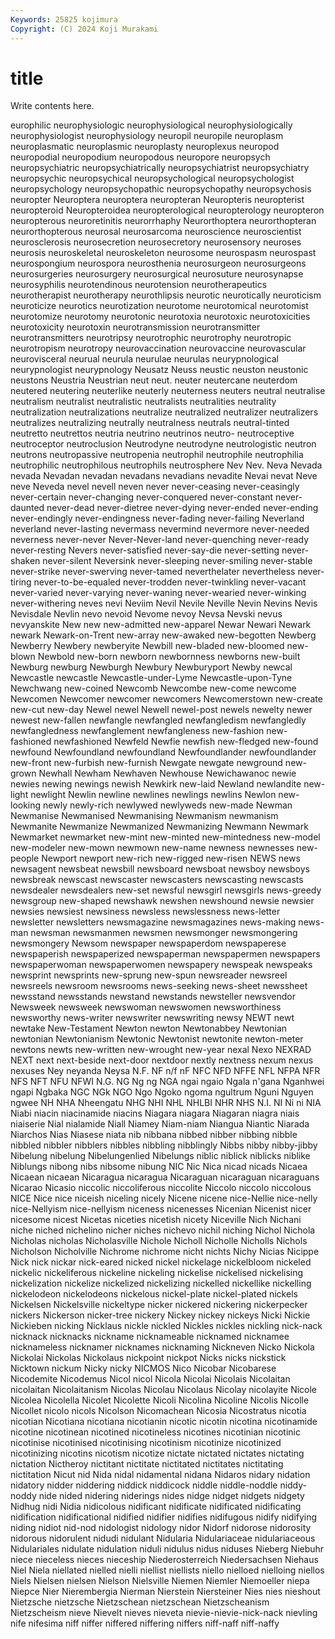 ```yaml
---
Keywords: 25825 kojimura
Copyright: (C) 2024 Koji Murakami
---
```


# title

Write contents here.



europhilic neurophysiologic
neurophysiological neurophysiologically neurophysiologist neurophysiology neuropil neuropile neuroplasm neuroplasmatic neuroplasmic neuroplasty
neuroplexus neuropod neuropodial neuropodium neuropodous neuropore neuropsych neuropsychiatric neuropsychiatrically neuropsychiatrist
neuropsychiatry neuropsychic neuropsychical neuropsychological neuropsychologist neuropsychology neuropsychopathic neuropsychopathy neuropsychosis neuropter
Neuroptera neuroptera neuropteran Neuropteris neuropterist neuropteroid Neuropteroidea neuropterological neuropterology neuropteron
neuropterous neuroretinitis neurorrhaphy Neurorthoptera neurorthopteran neurorthopterous neurosal neurosarcoma neuroscience neuroscientist
neurosclerosis neurosecretion neurosecretory neurosensory neuroses neurosis neuroskeletal neuroskeleton neurosome neurospasm
neurospast neurospongium neurospora neurosthenia neurosurgeon neurosurgeons neurosurgeries neurosurgery neurosurgical neurosuture
neurosynapse neurosyphilis neurotendinous neurotension neurotherapeutics neurotherapist neurotherapy neurothlipsis neurotic neurotically
neuroticism neuroticize neurotics neurotization neurotome neurotomical neurotomist neurotomize neurotomy neurotonic
neurotoxia neurotoxic neurotoxicities neurotoxicity neurotoxin neurotransmission neurotransmitter neurotransmitters neurotripsy neurotrophic
neurotrophy neurotropic neurotropism neurotropy neurovaccination neurovaccine neurovascular neurovisceral neurual neurula
neurulae neurulas neurypnological neurypnologist neurypnology Neusatz Neuss neustic neuston neustonic
neustons Neustria Neustrian neut neut. neuter neutercane neuterdom neutered neutering
neuterlike neuterly neuterness neuters neutral neutralise neutralism neutralist neutralistic neutralists
neutralities neutrality neutralization neutralizations neutralize neutralized neutralizer neutralizers neutralizes neutralizing
neutrally neutralness neutrals neutral-tinted neutretto neutrettos neutria neutrino neutrinos neutro-
neutroceptive neutroceptor neutroclusion Neutrodyne neutrodyne neutrologistic neutron neutrons neutropassive neutropenia
neutrophil neutrophile neutrophilia neutrophilic neutrophilous neutrophils neutrosphere Nev Nev. Neva
Nevada nevada Nevadan nevadan nevadans nevadians nevadite Nevai nevat Neve
neve Neveda nevel nevell neven never never-ceasing never-ceasingly never-certain never-changing
never-conquered never-constant never-daunted never-dead never-dietree never-dying never-ended never-ending never-endingly never-endingness
never-fading never-failing Neverland neverland never-lasting nevermass nevermind nevermore never-needed neverness
never-never Never-Never-land never-quenching never-ready never-resting Nevers never-satisfied never-say-die never-setting never-shaken
never-silent Neversink never-sleeping never-smiling never-stable never-strike never-swerving never-tamed neverthelater nevertheless
never-tiring never-to-be-equaled never-trodden never-twinkling never-vacant never-varied never-varying never-waning never-wearied never-winking
never-withering neves nevi Neviim Nevil Nevile Neville Nevin Nevins Nevis
Nevisdale Nevlin nevo nevoid Nevome nevoy Nevsa Nevski nevus nevyanskite
New new new-admitted new-apparel Newar Newari Newark newark Newark-on-Trent new-array
new-awaked new-begotten Newberg Newberry Newbery newberyite Newbill new-bladed new-bloomed new-blown
Newbold new-born newborn newbornness newborns new-built Newburg newburg Newburgh Newbury
Newburyport Newby newcal Newcastle newcastle Newcastle-under-Lyme Newcastle-upon-Tyne Newchwang new-coined Newcomb
Newcombe new-come newcome Newcomen Newcomer newcomer newcomers Newcomerstown new-create new-cut
new-day Newel newel Newell newel-post newels newelty newer newest new-fallen
newfangle newfangled newfangledism newfangledly newfangledness newfanglement newfangleness new-fashion new-fashioned newfashioned
Newfeld Newfie newfish new-fledged new-found newfound Newfoundland newfoundland Newfoundlander newfoundlander
new-front new-furbish new-furnish Newgate newgate newground new-grown Newhall Newham Newhaven
Newhouse Newichawanoc newie newies newing newings newish Newkirk new-laid Newland
newlandite new-light newlight Newlin newline newlines newlings newlins Newlon new-looking
newly newly-rich newlywed newlyweds new-made Newman Newmanise Newmanised Newmanising Newmanism
newmanism Newmanite Newmanize Newmanized Newmanizing Newmann Newmark Newmarket newmarket new-mint
new-minted new-mintedness new-model new-modeler new-mown newmown new-name newness newnesses new-people
Newport newport new-rich new-rigged new-risen NEWS news newsagent newsbeat newsbill
newsboard newsboat newsboy newsboys newsbreak newscast newscaster newscasters newscasting newscasts
newsdealer newsdealers new-set newsful newsgirl newsgirls news-greedy newsgroup new-shaped newshawk
newshen newshound newsie newsier newsies newsiest newsiness newsless newslessness news-letter
newsletter newsletters newsmagazine newsmagazines news-making news-man newsman newsmanmen newsmen newsmonger
newsmongering newsmongery Newsom newspaper newspaperdom newspaperese newspaperish newspaperized newspaperman newspapermen
newspapers newspaperwoman newspaperwomen newspapery newspeak newspeaks newsprint newsprints new-sprung new-spun
newsreader newsreel newsreels newsroom newsrooms news-seeking news-sheet newssheet newsstand newsstands
newstand newstands newsteller newsvendor Newsweek newsweek newswoman newswomen newsworthiness newsworthy
news-writer newswriter newswriting newsy NEWT newt newtake New-Testament Newton newton
Newtonabbey Newtonian newtonian Newtonianism Newtonic Newtonist newtonite newton-meter newtons newts
new-written new-wrought new-year nexal Nexo NEXRAD NEXT next next-beside next-door
nextdoor nextly nextness nexum nexus nexuses Ney neyanda Neysa N.F.
NF n/f nF NFC NFD NFFE NFL NFPA NFR NFS
NFT NFU NFWI N.G. NG Ng ng NGA ngai ngaio
Ngala n'gana Nganhwei ngapi Ngbaka NGC NGk NGO Ngo Ngoko
ngoma ngultrum Nguni Nguyen ngwee NH NHA Nheengatu NHG NHI
NHL NHLBI NHR NHS N.I. NI Ni ni NIA Niabi
niacin niacinamide niacins Niagara niagara Niagaran niagra niais niaiserie Nial
nialamide Niall Niamey Niam-niam Niangua Niantic Niarada Niarchos Nias Niasese
niata nib nibbana nibbed nibber nibbing nibble nibbled nibbler nibblers
nibbles nibbling nibblingly Nibbs nibby nibby-jibby Nibelung nibelung Nibelungenlied Nibelungs
niblic niblick niblicks niblike Niblungs nibong nibs nibsome nibung NIC
Nic Nica nicad nicads Nicaea Nicaean nicaean Nicaragua nicaragua Nicaraguan
nicaraguan nicaraguans Nicarao Nicasio niccolic niccoliferous niccolite Niccolo niccolo niccolous
NICE Nice nice niceish niceling nicely Nicene nicene nice-Nellie nice-nelly
nice-Nellyism nice-nellyism niceness nicenesses Nicenian Nicenist nicer nicesome nicest Nicetas
niceties nicetish nicety Niceville Nich Nichani niche niched nichelino nicher
niches nichevo nichil niching Nichol Nichola Nicholas nicholas Nicholasville Nichole
Nicholl Nicholle Nicholls Nichols Nicholson Nicholville Nichrome nichrome nicht nichts
Nichy Nicias Nicippe Nick nick nickar nick-eared nicked nickel nickelage
nickelbloom nickeled nickelic nickeliferous nickeline nickeling nickelise nickelised nickelising nickelization
nickelize nickelized nickelizing nickelled nickellike nickelling nickelodeon nickelodeons nickelous nickel-plate
nickel-plated nickels Nickelsen Nickelsville nickeltype nicker nickered nickering nickerpecker nickers
Nickerson nicker-tree nickery Nickey nickey nickeys Nicki Nickie Nickieben nicking
Nicklaus nickle nickled Nickles nickles nickling nick-nack nicknack nicknacks nickname
nicknameable nicknamed nicknamee nicknameless nicknamer nicknames nicknaming Nickneven Nicko Nickola
Nickolai Nickolas Nickolaus nickpoint nickpot Nicks nicks nickstick Nicktown nickum
Nicky nicky NICMOS Nico Nicobar Nicobarese Nicodemite Nicodemus Nicol nicol
Nicola Nicolai Nicolais Nicolaitan nicolaitan Nicolaitanism Nicolas Nicolau Nicolaus Nicolay
nicolayite Nicole Nicolea Nicolella Nicolet Nicolette Nicoli Nicolina Nicoline Nicolis
Nicolle Nicollet nicolo nicols Nicolson Nicomachean Nicosia Nicostratus nicotia nicotian
Nicotiana nicotiana nicotianin nicotic nicotin nicotina nicotinamide nicotine nicotinean nicotined
nicotineless nicotines nicotinian nicotinic nicotinise nicotinised nicotinising nicotinism nicotinize nicotinized
nicotinizing nicotins nicotism nicotize nictate nictated nictates nictating nictation Nictheroy
nictitant nictitate nictitated nictitates nictitating nictitation Nicut nid Nida nidal
nidamental nidana Nidaros nidary nidation nidatory nidder niddering niddick niddicock
niddle niddle-noddle niddy-noddy nide nided nidering niderings nides nidge nidget
nidgets nidgety Nidhug nidi Nidia nidicolous nidificant nidificate nidificated nidificating
nidification nidificational nidified nidifier nidifies nidifugous nidify nidifying niding nidiot
nid-nod nidologist nidology nidor Nidorf nidorose nidorosity nidorous nidorulent nidudi
nidulant Nidularia Nidulariaceae nidulariaceous Nidulariales nidulate nidulation niduli nidulus nidus
niduses Nieberg Niebuhr niece nieceless nieces nieceship Niederosterreich Niedersachsen Niehaus
Niel Niela niellated nielled nielli niellist niellists niello nielloed nielloing
niellos Niels Nielsen nielsen Nielson Nielsville Niemen Niemler Niemoeller niepa
Niepce Nier Nierembergia Nierman Nierstein Niersteiner Nies nies nieshout Nietzsche
nietzsche Nietzschean nietzschean Nietzscheanism Nietzscheism nieve Nievelt nieves nieveta nievie-nievie-nick-nack
nievling nife nifesima niff niffer niffered niffering niffers niff-naff niff-naffy
